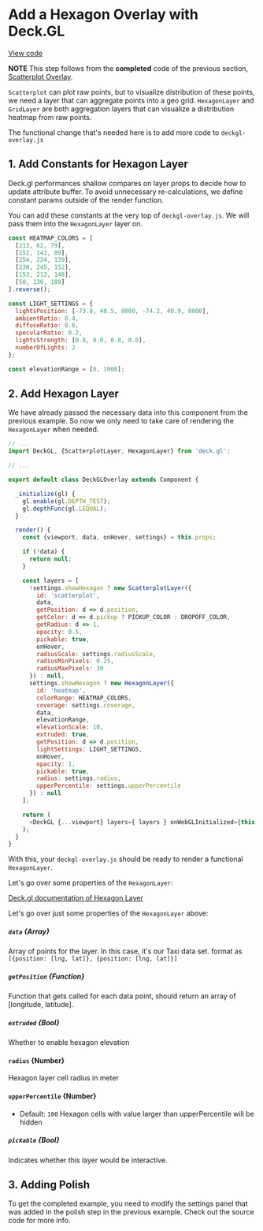 <!-- INJECT:"HexagonOverlay" -->

# Add a Hexagon Overlay with Deck.GL
[View code](https://github.com/abmai/vis-tutorial/tree/master/demos/hexagon-overlay)

**NOTE** This step follows from the **completed** code of the previous section,
[Scatterplot Overlay](/#/deck/scatterplot-overlay).

`Scatterplot` can plot raw points, but to visualize distribution of these
points, we need a layer that can aggregate points into a geo grid.
`HexagonLayer` and `GridLayer` are both aggregation layers that
can visualize a distribution heatmap from raw points.

The functional change that's needed here is to add more code to `deckgl-overlay.js`

## 1. Add Constants for Hexagon Layer

Deck.gl performances shallow compares on layer props to decide how to update attribute buffer.
To avoid unnecessary re-calculations, we define constant params outside of the render function.

You can add these constants at the very top of `deckgl-overlay.js`.
We will pass them into the `HexagonLayer` layer on.

```js
const HEATMAP_COLORS = [
  [213, 62, 79],
  [252, 141, 89],
  [254, 224, 139],
  [230, 245, 152],
  [153, 213, 148],
  [50, 136, 189]
].reverse();

const LIGHT_SETTINGS = {
  lightsPosition: [-73.8, 40.5, 8000, -74.2, 40.9, 8000],
  ambientRatio: 0.4,
  diffuseRatio: 0.6,
  specularRatio: 0.2,
  lightsStrength: [0.8, 0.0, 0.8, 0.0],
  numberOfLights: 2
};

const elevationRange = [0, 1000];
```

## 2. Add Hexagon Layer

We have already passed the necessary data into this component from the previous example. So now we only need to take care of rendering the `HexagonLayer` when needed.

```js
// ...
import DeckGL, {ScatterplotLayer, HexagonLayer} from 'deck.gl';

// ...

export default class DeckGLOverlay extends Component {

  _initialize(gl) {
    gl.enable(gl.DEPTH_TEST);
    gl.depthFunc(gl.LEQUAL);
  }

  render() {
    const {viewport, data, onHover, settings} = this.props;

    if (!data) {
      return null;
    }

    const layers = [
      !settings.showHexagon ? new ScatterplotLayer({
        id: 'scatterplot',
        data,
        getPosition: d => d.position,
        getColor: d => d.pickup ? PICKUP_COLOR : DROPOFF_COLOR,
        getRadius: d => 1,
        opacity: 0.5,
        pickable: true,
        onHover,
        radiusScale: settings.radiusScale,
        radiusMinPixels: 0.25,
        radiusMaxPixels: 30
      }) : null,
      settings.showHexagon ? new HexagonLayer({
        id: 'heatmap',
        colorRange: HEATMAP_COLORS,
        coverage: settings.coverage,
        data,
        elevationRange,
        elevationScale: 10,
        extruded: true,
        getPosition: d => d.position,
        lightSettings: LIGHT_SETTINGS,
        onHover,
        opacity: 1,
        pickable: true,
        radius: settings.radius,
        upperPercentile: settings.upperPercentile
      }) : null
    ];

    return (
      <DeckGL {...viewport} layers={ layers } onWebGLInitialized={this._initialize} />
    );
  }
}
```

With this, your `deckgl-overlay.js` should be ready to  render a functional `HexagonLayer`.

Let's go over some properties of the `HexagonLayer`:

[Deck.gl documentation of Hexagon Layer](https://uber.github.io/deck.gl/#/documentation/layer-catalog/hexagon-layer)

Let's go over just some properties of the `HexagonLayer` above:

##### `data` {Array}
Array of points for the layer. In this case, it's our Taxi data set.
format as `[{position: [lng, lat]}, {position: [lng, lat]}]`

##### `getPosition` {Function}
Function that gets called for each data point, should return an array of [longitude, latitude].

##### `extruded` {Bool}
Whether to enable hexagon elevation

#### `radius` {Number}
Hexagon layer cell radius in meter

#### `upperPercentile` {Number}
- Default: `100`
Hexagon cells with value larger than upperPercentile will be hidden

##### `pickable` {Bool}
Indicates whether this layer would be interactive.

## 3. Adding Polish

To get the completed example, you need to modify the settings panel that was added in the polish step in the previous example. Check out the source code for more info.
